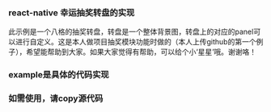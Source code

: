 ### react-native 幸运抽奖转盘的实现
  此示例是一个八格的抽奖转盘，转盘是一个整体背景图，转盘上的对应的panel可以进行自定义。这是本人做项目抽奖模块功能时做的（本人上传github的第一个例子），希望能帮助到大家。如果大家觉得有帮助，可以给个小‘星星’哦。谢谢咯！
### example是具体的代码实现
### 如需使用，请copy源代码
